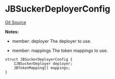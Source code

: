 # JBSuckerDeployerConfig
[Git Source](https://github.com/Bananapus/nana-suckers/blob/faba69dd26a284c037886fb39a0fe6a34055e8dd/src/structs/JBSuckerDeployerConfig.sol)

**Notes:**
- member: deployer The deployer to use.

- member: mappings The token mappings to use.


```solidity
struct JBSuckerDeployerConfig {
    IJBSuckerDeployer deployer;
    JBTokenMapping[] mappings;
}
```

